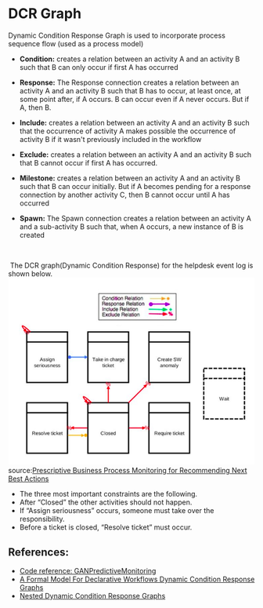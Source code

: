 # DCR Graph

Dynamic Condition Response Graph is used to incorporate process sequence flow (used as a process model)​

* **Condition:** creates a relation between an activity A and an activity B such that B can only occur if first A has occurred​

* **Response:** The Response connection creates a relation between an activity A and an activity B such that B has to occur, at least once, at some point after, if A occurs. B can occur even if A never occurs. But if A, then B.​

* **Include:** creates a relation between an activity A and an activity B such that the occurrence of activity A makes possible the occurrence of activity B if it wasn't previously included in the workflow​

* **Exclude:** creates a relation between an activity A and an activity B such that B cannot occur if first A has occurred.​

* **Milestone:** creates a relation between an activity A and an activity B such that B can occur initially. But if A becomes pending for a response connection by another activity C, then B cannot occur until A has occurred​

* **Spawn:** The Spawn connection creates a relation between an activity A and a sub-activity B such that, when A occurs, a new instance of B is created​

​

​
The DCR graph(Dynamic Condition Response) for the helpdesk event log is shown below. ​
​![DCR graph for helpdesk dataset ](DCR.png) <br>
source:[Prescriptive Business Process Monitoring for Recommending Next Best Actions](https://www.researchgate.net/publication/342391344_Prescriptive_Business_Process_Monitoring_for_Recommending_Next_Best_Actions)

* The three most important constraints are the following. ​
* After “Closed” the other activities should not happen. ​
* If “Assign seriousness” occurs, someone must take over the responsibility. ​
* Before a ticket is closed, “Resolve ticket” must occur.​

## References:
* [Code reference: GANPredictiveMonitoring](https://github.com/farbodtaymouri/GanPredictiveMonitoring)
* [A Formal Model For Declarative Workflows Dynamic Condition Response Graphs](https://www.researchgate.net/publication/262379110_A_Formal_Model_For_Declarative_Workflows_Dynamic_Condition_Response_Graphs​)
* [Nested Dynamic Condition Response Graphs](https://pure.itu.dk/portal/files/34548834/fsenpaper.pdf)